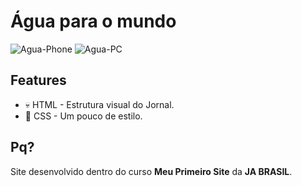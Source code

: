 # Água para o mundo
<img src="https://i.ibb.co/hL1hkXR/Agua-Phone.gif)" alt="Agua-Phone" border="0">
<img src="https://i.ibb.co/M66vfBb/Agua-PC.gif" alt="Agua-PC" border="0">

## Features
- 💀 HTML - Estrutura visual do Jornal.
- 👗 CSS - Um pouco de estilo.

## Pq?
Site desenvolvido dentro do curso **Meu Primeiro Site** da  **JA BRASIL**.

